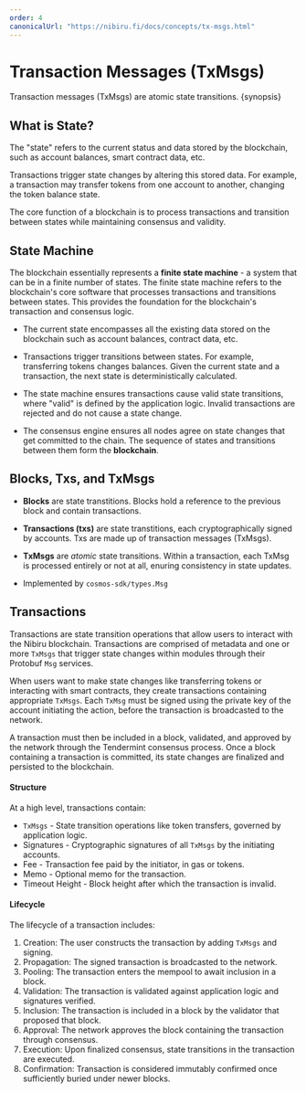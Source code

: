 ```yaml
---
order: 4
canonicalUrl: "https://nibiru.fi/docs/concepts/tx-msgs.html"
---
```


# Transaction Messages (TxMsgs)

Transaction messages (TxMsgs) are atomic state transitions. {synopsis}

<!--
4. **Transaction Messages (TxMsg)**
   - Questions:
     - What is a transaction message?
     - How is a transaction message different from a transaction?
     - What kind of actions can a transaction message represent?
   - Concepts:
     - Transaction message structure
     - Transaction execution
     - Transaction types (e.g., token transfer, smart contract interaction)

   - Concepts:
     - TODO State changes
     - TODO State machine


3. **Transactions (Tx)**
   - Questions:
     - What constitutes a transaction?
     - How are transactions validated?
     - What happens if a transaction is invalid?
     - How are transactions added to a block?
   - Concepts:
     - Transaction structure
     - Transaction validation
     - Transaction fees
     - Transaction pool
-->

## What is State?

The "state" refers to the current status and data stored by the blockchain,
such as account balances, smart contract data, etc.

Transactions trigger state changes by altering this stored data. For example, a
transaction may transfer tokens from one account to another, changing the token
balance state.

The core function of a blockchain is to process transactions and transition
between states while maintaining consensus and validity.

## State Machine

The blockchain essentially represents a **finite state machine** - a system
that can be in a finite number of states. The finite state machine refers to
the blockchain's core software that processes transactions and transitions
between states. This provides the foundation for the blockchain's transaction
and consensus logic.

- The current state encompasses all the existing data stored on the blockchain
  such as account balances, contract data, etc.

- Transactions trigger transitions between states. For example, transferring
  tokens changes balances. Given the current state and a transaction, the next
  state is deterministically calculated.

- The state machine ensures transactions cause valid state transitions, where
  "valid" is defined by the application logic. Invalid transactions are
  rejected and do not cause a state change.

- The consensus engine ensures all nodes agree on state changes that get
  committed to the chain. The sequence of states and transitions between them
  form the **blockchain**.

## Blocks, Txs, and TxMsgs

- **Blocks** are state transtitions. Blocks hold a reference to the previous
  block and contain transactions.

- **Transactions (txs)** are state transtitions, each cryptographically signed
  by accounts. Txs are made up of transaction messages (TxMsgs).

- **TxMsgs** are *atomic* state transitions. Within a transaction, each TxMsg
  is processed entirely or not at all, enuring consistency in state updates.

- Implemented by `cosmos-sdk/types.Msg`

## Transactions

Transactions are state transition operations that allow users to interact with
the Nibiru blockchain. Transactions are comprised of metadata and one or more
`TxMsgs` that trigger state changes within modules through their Protobuf
`Msg` services.

When users want to make state changes like transferring tokens or interacting
with smart contracts, they create transactions containing appropriate
`TxMsgs`. Each `TxMsg` must be signed using the private key of the account
initiating the action, before the transaction is broadcasted to the network.

A transaction must then be included in a block, validated, and approved by the
network through the Tendermint consensus process. Once a block containing a
transaction is committed, its state changes are finalized and persisted to the
blockchain.

#### Structure

At a high level, transactions contain:

- `TxMsgs` - State transition operations like token transfers, governed by
  application logic.
- Signatures - Cryptographic signatures of all `TxMsgs` by the initiating
  accounts.
- Fee - Transaction fee paid by the initiator, in gas or tokens.
- Memo - Optional memo for the transaction.
- Timeout Height - Block height after which the transaction is invalid.

#### Lifecycle

The lifecycle of a transaction includes:

1. Creation: The user constructs the transaction by adding `TxMsgs` and
   signing.
2. Propagation: The signed transaction is broadcasted to the network.
3. Pooling: The transaction enters the mempool to await inclusion in a block.
4. Validation: The transaction is validated against application logic and
   signatures verified.
5. Inclusion: The transaction is included in a block by the validator that
   proposed that block.
6. Approval: The network approves the block containing the transaction through
   consensus.
7. Execution: Upon finalized consensus, state transitions in the transaction
   are executed.
8. Confirmation: Transaction is considered immutably confirmed once
   sufficiently buried under newer blocks.

